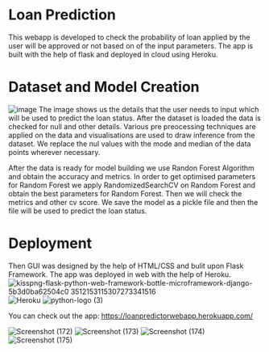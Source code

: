 # Loan Prediction 
This webapp is developed to check  the probability of loan applied by the user will be approved or not based on of the input parameters.
The app is built with the help of flask and deployed in cloud using Heroku.

# Dataset and Model Creation
![image](https://user-images.githubusercontent.com/76935226/148782436-a1872c35-eaca-40bf-a6ca-40c866dbcce1.png)
The image shows us the details that the user needs to input which will be used to predict the loan status. After the dataset is loaded the data is checked for null and other details. Various pre preocessing techniques are applied on the data and visualisations are used to draw inference from the dataset. We replace the nul values with the mode and median of the data points wherever necessary. 

After the data is ready for model building we use Randon Forest Algorithm and obtain the accuracy and metrics. In order to get optimised parameters for Random Forest we apply RandomizedSearchCV on Random Forest and obtain the best parameters for Random Forest. Then we will check the metrics and other cv score. We save  the model as a pickle file and then the file will be used to predict the loan status.

# Deployment
Then GUI was designed by the help of HTML/CSS and bulit upon Flask Framework. The app was deployed in web with the help of Heroku.
![kisspng-flask-python-web-framework-bottle-microframework-django-5b3d0ba62504c0 3512153115307273341516](https://user-images.githubusercontent.com/76935226/148790863-6e0fb88c-4f6f-42ff-9d1f-61bd284ca2ab.jpg)
![Heroku](https://user-images.githubusercontent.com/76935226/148790905-9cd9c323-7621-4f5a-b599-e08a422a450a.png)
![python-logo (3)](https://user-images.githubusercontent.com/76935226/148790931-f1701e56-61f9-408a-be31-d8f085fb0001.jpg)

You can check out the app:
https://loanpredictorwebapp.herokuapp.com/



![Screenshot (172)](https://user-images.githubusercontent.com/76935226/148762440-674d6a0e-4c4e-4097-b42d-66f22d344f0c.png)
![Screenshot (173)](https://user-images.githubusercontent.com/76935226/148762456-194aa04a-f5cb-4bfb-8455-015f83d7be9e.png)
![Screenshot (174)](https://user-images.githubusercontent.com/76935226/148762472-17379c80-935c-4def-9eba-dfb2955cdab1.png)
![Screenshot (175)](https://user-images.githubusercontent.com/76935226/148762490-94820b8d-351d-4a9f-a66f-5e015417823c.png)
